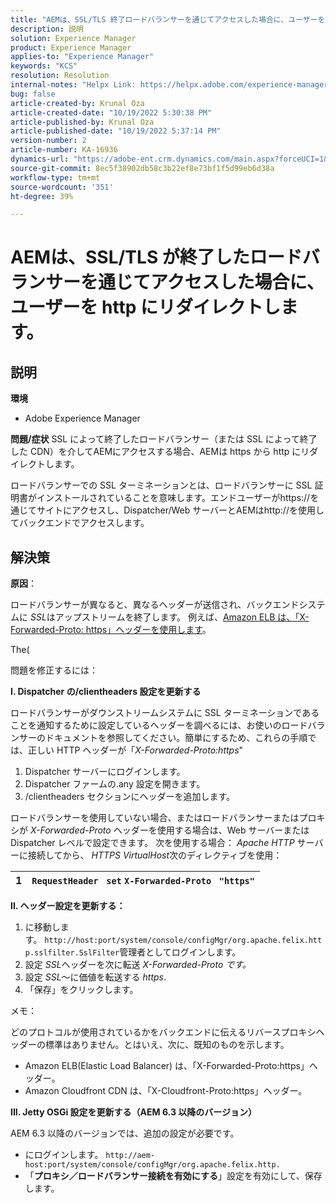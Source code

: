 ```yaml
---
title: "AEMは、SSL/TLS 終了ロードバランサーを通じてアクセスした場合に、ユーザーを http にリダイレクトします"
description: 説明
solution: Experience Manager
product: Experience Manager
applies-to: "Experience Manager"
keywords: "KCS"
resolution: Resolution
internal-notes: "Helpx Link: https://helpx.adobe.com/experience-manager/kb/AEM-redirecting-back-to-http-on-accessed-via-SSL-terminated-Load-Balancer.html"
bug: false
article-created-by: Krunal Oza
article-created-date: "10/19/2022 5:30:38 PM"
article-published-by: Krunal Oza
article-published-date: "10/19/2022 5:37:14 PM"
version-number: 2
article-number: KA-16936
dynamics-url: "https://adobe-ent.crm.dynamics.com/main.aspx?forceUCI=1&pagetype=entityrecord&etn=knowledgearticle&id=d23762bb-d34f-ed11-bba2-00224808679b"
source-git-commit: 8ec5f38902db58c3b22ef8e73bf1f5d99eb6d38a
workflow-type: tm+mt
source-wordcount: '351'
ht-degree: 39%

---
```


# AEMは、SSL/TLS が終了したロードバランサーを通じてアクセスした場合に、ユーザーを http にリダイレクトします。

## 説明

<b>環境</b>
- Adobe Experience Manager



<b>問題/症状</b>
SSL によって終了したロードバランサー（または SSL によって終了した CDN）を介してAEMにアクセスする場合、AEMは https から http にリダイレクトします。

ロードバランサーでの SSL ターミネーションとは、ロードバランサーに SSL 証明書がインストールされていることを意味します。エンドユーザーがhttps://を通じてサイトにアクセスし、Dispatcher/Web サーバーとAEMはhttp://を使用してバックエンドでアクセスします。




## 解決策


<b>原因</b>：

ロードバランサーが異なると、異なるヘッダーが送信され、バックエンドシステムに *SSL*&#x200B;はアップストリームを終了します。 例えば、[Amazon ELB は、「X-Forwarded-Proto: https」ヘッダーを使用します](https://docs.aws.amazon.com/ja_jp/elasticloadbalancing/latest/classic/x-forwarded-headers.html#x-forwarded-proto)。

&#x200B;&#x200B;&#x200B;&#x200B;&#x200B;&#x200B;The(

問題を修正するには：

<b>I. Dispatcher の/clientheaders 設定を更新する</b>

ロードバランサーがダウンストリームシステムに SSL ターミネーションであることを通知するために設定しているヘッダーを調べるには、お使いのロードバランサーのドキュメントを参照してください。簡単にするため、これらの手順では、正しい HTTP ヘッダーが「*X-Forwarded-Proto:https*&quot;

1. Dispatcher サーバーにログインします。
2. Dispatcher ファームの.any 設定を開きます。
3. /clientheaders セクションにヘッダーを追加します。


ロードバランサーを使用していない場合、またはロードバランサーまたはプロキシが *X-Forwarded-Proto* ヘッダーを使用する場合は、Web サーバーまたは Dispatcher レベルで設定できます。 次を使用する場合： *Apache HTTP* サーバーに接続してから、 *HTTPS VirtualHost*&#x200B;次のディレクティブを使用：


| 1 | `RequestHeader ` `set` `X-Forwarded-Proto ` `"https"` |
| --- | --- |


<b>II. ヘッダー設定を更新する：</b>

1. に移動します。 `http://host:port/system/console/configMgr/org.apache.felix.http.sslfilter.SslFilter`管理者としてログインします。
2. 設定 *SSL*&#x200B;ヘッダーを次に転送 *X-Forwarded-Proto です。*
3. 設定 *SSL*～に価値を転送する *https*.
4. 「保存」をクリックします。


メモ：

どのプロトコルが使用されているかをバックエンドに伝えるリバースプロキシヘッダーの標準はありません。とはいえ、次に、既知のものを示します。

- Amazon ELB(Elastic Load Balancer) は、「X-Forwarded-Proto:https」ヘッダー。
- Amazon Cloudfront CDN は、「X-Cloudfront-Proto:https」ヘッダー。


<b>III. Jetty OSGi 設定を更新する（AEM 6.3 以降のバージョン）</b>

AEM 6.3 以降のバージョンでは、追加の設定が必要です。

- にログインします。 `http://aem-host:port/system/console/configMgr/org.apache.felix.http.`
- 「<b>プロキシ／ロードバランサー接続を有効にする</b>」設定を有効にして、保存します。

